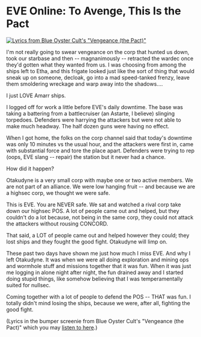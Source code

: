 # EVE Online: To Avenge, This Is the Pact

[![](../uploads/2010/07/ExeFile-2010-07-15-18-59-18-47.jpg "Lyrics from Blue Oyster Cult's \"Vengeance (the Pact)\"")](../uploads/2010/07/ExeFile-2010-07-15-18-59-18-47.jpg)

I'm not really going to swear vengeance on the corp that hunted us down, took our starbase and then -- magnanimously -- retracted the wardec once they'd gotten what they wanted from us. I was choosing from among the ships left to Etha, and this frigate looked just like the sort of thing that would sneak up on someone, decloak, go into a mad speed-tanked frenzy, leave them smoldering wreckage and warp away into the shadows....

I just LOVE Amarr ships.

I logged off for work a little before EVE's daily downtime. The base was taking a battering from a battlecruiser (an Astarte, I believe) slinging torpedoes. Defenders were harrying the attackers but were not able to make much headway. The half dozen guns were having no effect.

When I got home, the folks on the corp channel said that today's downtime was only 10 minutes vs the usual hour, and the attackers were first in, came with substantial force and tore the place apart. Defenders were trying to rep (oops, EVE slang -- repair) the station but it never had a chance.

How did it happen?

Otakudyne is a very small corp with maybe one or two active members. We are not part of an alliance. We were low hanging fruit -- and because we are a highsec corp, we thought we were safe.

This is EVE. You are NEVER safe. We sat and watched a rival corp take down our highsec POS. A lot of people came out and helped, but they couldn't do a lot because, not being in the same corp, they could not attack the attackers without rousing CONCORD.

That said, a LOT of people came out and helped however they could; they lost ships and they fought the good fight. Otakudyne will limp on.

These past two days have shown me just how much I miss EVE. And why I left Otakudyne. It was when we were all doing exploration and mining ops and wormhole stuff and missions together that it was fun. When it was just me logging in alone night after night, the fun drained away and I started doing stupid things, like somehow believing that I was temperamentally suited for nullsec.

Coming together with a lot of people to defend the POS -- THAT was fun. I totally didn't mind losing the ships, because we were, after all, fighting the good fight.

(Lyrics in the bumper screenie from Blue Oyster Cult's "Vengeance (the Pact)" which you may [listen to here](http://www.youtube.com/watch?v=3t1NuAQj0vY).)
